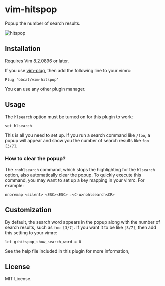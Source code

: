 # vim-hitspop

Popup the number of search results.

![hitspop](https://user-images.githubusercontent.com/64692680/96633749-82594080-1354-11eb-913d-6d837891d845.gif)

## Installation

Requires Vim 8.2.0896 or later.

If you use [vim-plug](https://github.com/junegunn/vim-plug), then add the following line to your vimrc:

```vim
Plug 'obcat/vim-hitspop'
```

You can use any other plugin manager.

## Usage

The `hlsearch` option must be turned on for this plugin to work:

```vim
set hlsearch
```

This is all you need to set up. If you run a search command like `/foo`, a popup will appear and show you the number of search results like `foo [3/7]`.

### How to clear the popup?

The `:nohlsearch` command, which stops the highlighting for the `hlsearch` option, also automatically clear the popup. To quickly execute this command, you may want to set up a key mapping in your vimrc. For example:

```vim
nnoremap <silent> <ESC><ESC> :<C-u>nohlsearch<CR>
```

## Customization

By default, the search word appears in the popup along with the number of search results, such as `foo [3/7]`. If you want it to be like `[3/7]`, then add this setting to your vimrc:

```vim
let g:hitspop_show_search_word = 0
```

See the help file included in this plugin for more information,

## License

MIT License.
